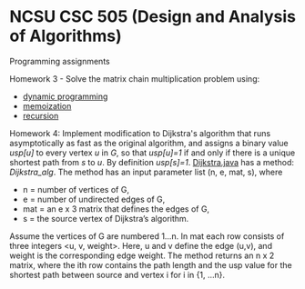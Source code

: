 # NCSU CSC 505 (Design and Analysis of Algorithms)

Programming assignments

Homework 3 - Solve the matrix chain multiplication problem using:
- [dynamic programming](src/org/csc505/homework3/h3p2_dp_gabalmat.java)
- [memoization](src/org/csc505/homework3/h3p2_memoized_gabalmat.java)
- [recursion](src/org/csc505/homework3/h3p2_recursive_gabalmat.java)

Homework 4: Implement modification to Dijkstra's algorithm that runs asymptotically
as fast as the original algorithm, and assigns a binary value *usp[u]* to every vertex *u* 
in *G*, so that *usp[u]=1* if and only if there is a unique shortest path from *s* to *u*. 
By definition *usp[s]=1*. [Dijkstra.java](src/org/csc505/homework4/Dijkstra.java) has a method: *Dijkstra_alg*. The method has 
an input parameter list (n, e, mat, s), where 
- n = number of vertices of G, 
- e = number of undirected edges of G,
- mat = an e x 3 matrix that defines the edges of G, 
- s = the source vertex of Dijkstra’s algorithm. 

Assume the vertices of G are numbered 1…n. In mat each row consists of three integers <u, v, weight>. 
Here, u and v define the edge (u,v), and weight is the corresponding edge weight. The method returns
an n x 2 matrix, where the ith row contains the path length and the usp value for the 
shortest path between source and vertex i for i in {1, …n}.
